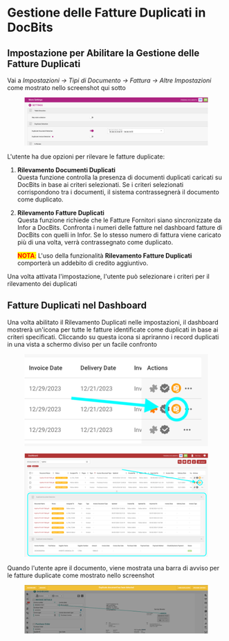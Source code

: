 # Gestione delle Fatture Duplicati in DocBits

## Impostazione per Abilitare la Gestione delle Fatture Duplicati

Vai a _Impostazioni → Tipi di Documento → Fattura → Altre Impostazioni_ come mostrato nello screenshot qui sotto

<figure><img src="../../.gitbook/assets/duplicate_invoice handling.png" alt=""><figcaption></figcaption></figure>

L'utente ha due opzioni per rilevare le fatture duplicate:

1. **Rilevamento Documenti Duplicati**\
   Questa funzione controlla la presenza di documenti duplicati caricati su DocBits in base ai criteri selezionati. Se i criteri selezionati corrispondono tra i documenti, il sistema contrassegnerà il documento come duplicato.
2.  **Rilevamento Fatture Duplicati**\
    Questa funzione richiede che le Fatture Fornitori siano sincronizzate da Infor a DocBits. Confronta i numeri delle fatture nel dashboard fatture di DocBits con quelli in Infor. Se lo stesso numero di fattura viene caricato più di una volta, verrà contrassegnato come duplicato.

    <mark style="color:red;">**NOTA**</mark><mark style="color:red;">:</mark> L'uso della funzionalità **Rilevamento Fatture Duplicati** comporterà un addebito di credito aggiuntivo.

Una volta attivata l'impostazione, l'utente può selezionare i criteri per il rilevamento dei duplicati

## Fatture Duplicati nel Dashboard

Una volta abilitato il Rilevamento Duplicati nelle impostazioni, il dashboard mostrerà un'icona per tutte le fatture identificate come duplicati in base ai criteri specificati. Cliccando su questa icona si apriranno i record duplicati in una vista a schermo diviso per un facile confronto

<figure><img src="../../.gitbook/assets/duplicate_invoice handling2.png" alt=""><figcaption></figcaption></figure>

<figure><img src="../../.gitbook/assets/duplicate_invoice handling2b.png" alt=""><figcaption></figcaption></figure>

Quando l'utente apre il documento, viene mostrata una barra di avviso per le fatture duplicate come mostrato nello screenshot

<figure><img src="../../.gitbook/assets/duplicate_invoice handling3.png" alt=""><figcaption></figcaption></figure>
